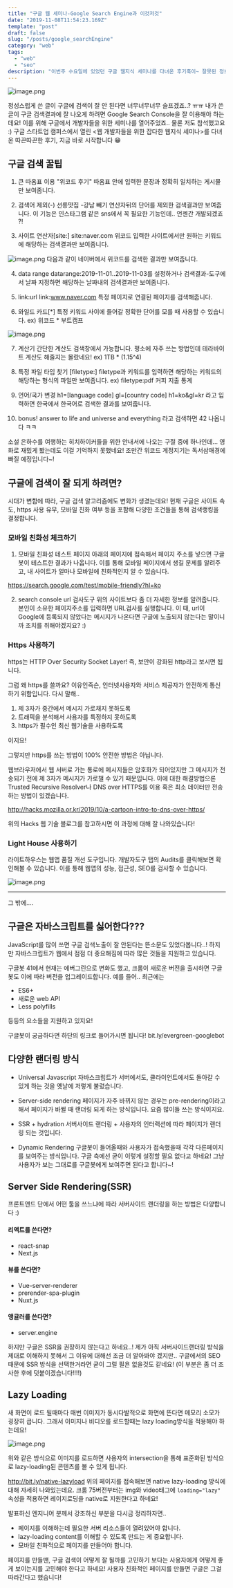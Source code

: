```yaml
---
title: "구글 웹 세미나-Google Search Engine과 이것저것"
date: "2019-11-08T11:54:23.169Z"
template: "post"
draft: false
slug: "/posts/google_searchEngine"
category: "web"
tags:
  - "web"
  - "seo"
description: "이번주 수요일에 있었던 구글 웹지식 세미나를 다녀온 후기훅이~ 잘못된 정보는 추후 수정할 예정입니다!"
---
```

![image.png](https://images.velog.io/post-images/dooreplay/e234f8e0-01cc-11ea-b83c-616848bbc88e/image.png)

정성스럽게 쓴 글이 구글에 검색이 잘 안 된다면 너무너무너무 슬프겠죠..? ㅠㅠ
내가 쓴 글이 구글 검색결과에 잘 나오게 하려면 Google Search Console을 잘 이용해야 하는데요!
이를 위해 구글에서 개발자들을 위한 세미나를 열어주었죠.. 물론 저도 참석했고요 :)
구글 스타트업 캠퍼스에서 열린 <웹 개발자들을 위한 잡다한 웹지식 세미나>를 다녀온 따끈따끈한 후기, 지금 바로 시작합니다 😁 <br />


## 구글 검색 꿀팁
1. 큰 따옴표 이용
"위코드 후기"
따옴표 안에 입력한 문장과 정확히 일치하는 게시물만 보여줍니다.

2. 검색어 제외(-)
선릉맛집 -강남
빼기 연산자뒤의 단어를 제외한 검색결과만 보여줍니다.
이 기능은 인스타그램 같은 sns에서 꼭 필요한 기능인데.. 언젠간 개발되겠죠 ?!

3. 사이트 연산자[site:]
site:naver.com 위코드
입력한 사이트에서만 원하는 키워드에 해당하는 검색결과만 보여줍니다.

![image.png](https://images.velog.io/post-images/dooreplay/caef70a0-0098-11ea-ba64-27b38625d2d6/image.png)
다음과 같이 네이버에서 위코드를 검색한 결과만 보여줍니다.

4. data range
datarange:2019-11-01..2019-11-03를 설정하거나
검색결과-도구에서 날짜 지정하면 해당하는 날짜내의 검색결과만 보여줍니다.

5. link:url
link:www.naver.com
특정 페이지로 연결된 페이지를 검색해줍니다.

6. 와일드 카드[*]
특정 키워드 사이에 들어갈 정확한 단어를 모를 때 사용할 수 있습니다.
ex) 위코드 * 부트캠프

![image.png](https://images.velog.io/post-images/dooreplay/b7759a10-009b-11ea-bf5b-5f5bf406a908/image.png)

7. 계산기
간단한 계산도 검색창에서 가능합니다. 평소에 자주 쓰는 방법인데 테라바이트 계산도 해줄지는 몰랐네요!
ex) 1TB * (1.15^4)

8. 특정 파일 타입 찾기 [filetype:]
filetype과 키워드를 입력하면 해당하는 키워드의 해당하는 형식의 파일만 보여줍니다.
ex) filetype:pdf 커피 지출 통계

9. 언어/국가 변경
h1=[language code]
gl=[country code]
h1=ko&gl=kr 라고 입력하면 한국에서 한국어로 검색한 결과를 보여줍니다.

10. bonus!
answer to life and universe and everything 
라고 검색하면 42 나옵니다 ㅋㅋ

소설 은하수를 여행하는 히치하이커들을 위한 안내서에 나오는 구절 중에 하나인데...
영화로 재밌게 봤는데도 이걸 기억하지 못했네요! 조만간 위코드 계정지기는 독서삼매경에 빠질 예정입니다~!



## 구글에 검색이 잘 되게 하려면?
시대가 변함에 따라, 구글 검색 알고리즘에도 변화가 생겼는데요!
현재 구글은 사이트 속도, https 사용 유무, 모바일 친화 여부 등을 포함해 다양한 조건들을 통해 검색랭킹을 결정합니다.

### 모바일 친화성 체크하기

1. 모바일 친화성 테스트 페이지
아래의 페이지에 접속해서 페이지 주소를 넣으면 구글봇이 테스트한 결과가 나옵니다.
이를 통해 모바일 페이지에서 생길 문제를 알려주고, 내 사이트가 얼마나 모바일에 친화적인지 알 수 있습니다.

https://search.google.com/test/mobile-friendly?hl=ko

2. search console url 검사도구
위의 사이트보다 좀 더 자세한 정보를 알려줍니다.
본인이 소유한 페이지주소를 입력하면 URL검사를 실행합니다.
이 때, url이 Google에 등록되지 않았다는 메시지가 나온다면 구글에 노출되지 않는다는 말이니까 조치를 취해야겠지요? :)

### Https 사용하기

https는 HTTP Over Security Socket Layer!
즉, 보안이 강화된 http라고 보시면 됩니다.

그럼 왜 https를 쓸까요?
이유인즉슨, 인터넷사용자와 서비스 제공자가 안전하게 통신하기 위함입니다.
다시 말해..

1. 제 3자가 중간에서 메시지 가로채지 못하도록
2. 트래픽을 분석해서 사용자를 특정하지 못하도록
3. https가 필수인 최신 웹기술을 사용하도록

이지요!

그렇지만 https를 쓰는 방법이 100% 안전한 방법은 아닙니다.

웹브라우저에서 웹 서버로 가는 통로에 메시지들은 암호화가 되어있지만
그 메시지가 전송되기 전에 제 3자가 메시지가 가로챌 수 있기 때문입니다.
이에 대한 해결방법으론 Trusted Recursive Resolver나 DNS over HTTPS를 이용 혹은 최소 데이터만 전송하는 방법이 있겠습니다.

http://hacks.mozilla.or.kr/2019/10/a-cartoon-intro-to-dns-over-https/

위의 Hacks 웹 기술 블로그를 참고하시면 이 과정에 대해 잘 나와있습니다!


### Light House 사용하기
라이트하우스는 웹앱 품질 개선 도구입니다. 개발자도구 탭의 Audits를 클릭해보면 확인해볼 수 있습니다.
이를 통해 웹앱의 성능, 접근성, SEO를 검사할 수 있습니다.

![image.png](https://images.velog.io/post-images/dooreplay/de108130-0087-11ea-b8e4-c31c48ace1f7/image.png)


---
그 밖에....

## 구글은 자바스크립트를 싫어한다???
JavaScript를 많이 쓰면 구글 검색노출이 잘 안된다는 뜬소문도 있었다봅니다..!
하지만 자바스크립트가 웹에서 점점 더 중요해짐에 따라 많은 것들을 지원하고 있습니다.

구글봇 41에서 현재는 에버그린으로 변화도 했고,
크롬이 새로운 버전을 출시하면 구글봇도 이에 따라 버전을 업그레이드합니다.
예를 들어.. 최근에는

- ES6+ 
- 새로운 web API 
- Less polyfills

등등의 요소들을 지원하고 있지요!

구글봇이 궁금하다면 하단의 링크로 들어가시면 됩니다!
bit.ly/evergreen-googlebot



## 다양한 랜더링 방식

- Universal Javascript
자바스크립트가 서버에서도, 클라이언트에서도 돌아갈 수 있게 하는 것을 옛날에 저렇게 불렀습니다.

- Server-side rendering
페이지가 자주 바뀌지 않는 경우는 pre-rendering이라고 해서 페이지가 바뀔 때 랜더링 되게 하는 방식입니다. 요즘 많이들 쓰는 방식이지요.

- SSR + hydration
서버사이드 랜더링 + 사용자의 인터랙션에 따라 페이지가 랜더링 되는 것입니다.

- Dynamic Rendering
구글봇이 들어올때와 사용자가 접속했을때 각각 다른페이지를 보여주는 방식입니다.
구글 측에선 굳이 이렇게 설정할 필요 없다고 하네요! 그냥 사용자가 보는 그대로를 구글봇에게 보여주면 된다고 합니다~!


## Server Side Rendering(SSR)
프론트앤드 단에서 어떤 툴을 쓰느냐에 따라 서버사이드 랜더링을 하는 방법은 다양합니다 :)

#### 리액트를 쓴다면?
- react-snap
- Next.js

#### 뷰를 쓴다면?
- Vue-server-renderer
- prerender-spa-plugin
- Nuxt.js

#### 앵귤러를 쓴다면?
- server.engine


하지만 구글은 SSR을 권장하지 않는다고 하네요..!
제가 아직 서버사이드랜더링 방식을 제대로 이해하지 못해서 그 이유에 대해선 조금 더 알아봐야 겠지만..
구글에서의 SEO 때문에 SSR 방식을 선택한거라면 굳이 그럴 필욘 없을것도 같네요!
(이 부분은 좀 더 조사한 후에 덧붙이겠습니다!!!!)


## Lazy Loading
새 화면이 로드 될때마다 매번 이미지가 동시다발적으로 화면에 뜬다면 메모리 소모가 굉장히 큽니다.
그래서 이미지나 비디오를 로드할때는 lazy loading방식을 적용해야 하는데요!


![image.png](https://images.velog.io/post-images/dooreplay/6e67d250-01ce-11ea-80da-adf3f5cc6cf2/image.png)

위와 같은 방식으로 이미지를 로드하면 사용자의 intersection을 통해 표준화된 방식으로 lazy-loading된 콘텐츠를 볼 수 있게 됩니다.

http://bit.ly/native-lazyload
위의 페이지를 접속해보면 native lazy-loading 방식에 대해 자세히 나와있는데요.
크롬 75버전부터는 img와 video태그에 `loading="lazy"` 속성을 적용하면 레이지로딩을 native로 지원한다고 하네요!


발표하신 엔지니어 분께서 강조하신 부분을 다시금 정리하자면.. 

- 페이지를 이해하는데 필요한 서버 리소스들이 열려있어야 합니다.
- lazy-loading content를 이해할 수 있도록 만드는 게 중요합니다.
- 모바일 친화적으로 페이지를 만들어야 합니다.

페이지를 만들땐, 구글 검색이 어떻게 잘 될까를 고민하기 보다는 사용자에게 어떻게 좋게 보이는지를 고민해야 한다고 하네요!
사용자 친화적인 페이지를 만들면 구글은 그걸 따라간다고 했습니다! 

